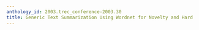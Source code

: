 ```yaml
---
anthology_id: 2003.trec_conference-2003.30
title: Generic Text Summarization Using Wordnet for Novelty and Hard
---
```

